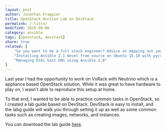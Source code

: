 ```yaml
---
layout: post
author: Jonathan Frappier
title: OpenStack Horzion Lab on DevStack
permalink: /:title/
modified: 2016-09-06
category: ansible
tags: [openstack, devstack]
share: true
related: [
    "So you want to be a full stack engineer? Advice on mapping out your career.", 
    "Installing Ansible 2.1 devel from source on Ubuntu 15.10 with pycrypto errors", 
    "Managing ESXi host DNS using Ansible 2.0"
]
---
```

Last year I had the opportunity to work on VxRack with Neutrino which is a appliance based OpenStack solution. While it was great to have hardware to play on, I wasn't able to reproduce this setup at home.

To that end, I wanted to be able to practice common tasks in OpenStack, so I created a lab guide based on DevStack. DevStack is easy to install, and the labg guide will walk you through setting it up as well as some common tasks such as creating images, networks, and instances.

You can download the lab guide <a href="http://jfrap.com/images/OpenStackHorizonLabGuideForDevStack.pdf" target="_blank">here</a>.